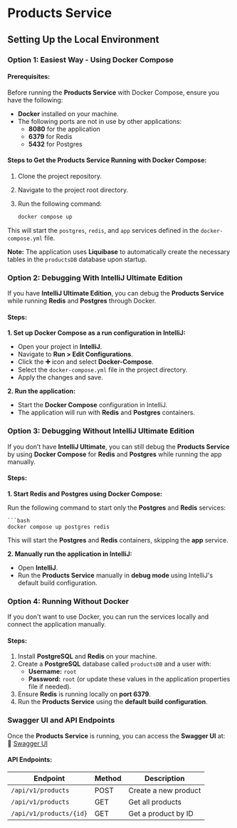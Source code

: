 # Products Service

## Setting Up the Local Environment

### Option 1: Easiest Way - Using Docker Compose

#### Prerequisites:

Before running the **Products Service** with Docker Compose, ensure you have the following:

- **Docker** installed on your machine.
- The following ports are not in use by other applications:
    - **8080** for the application
    - **6379** for Redis
    - **5432** for Postgres

#### Steps to Get the Products Service Running with Docker Compose:

1. Clone the project repository.
2. Navigate to the project root directory.
3. Run the following command:

   ```bash
   docker compose up

This will start the `postgres`, `redis`, and `app` services defined in the `docker-compose.yml` file.

**Note:** The application uses **Liquibase** to automatically create the necessary tables in the `productsDB` database upon startup.

### Option 2: Debugging With IntelliJ Ultimate Edition

If you have **IntelliJ Ultimate Edition**, you can debug the **Products Service** while running **Redis** and **Postgres** through Docker.

#### Steps:

**1. Set up Docker Compose as a run configuration in IntelliJ:**

- Open your project in **IntelliJ**.
- Navigate to **Run > Edit Configurations**.
- Click the **➕** icon and select **Docker-Compose**.
- Select the `docker-compose.yml` file in the project directory.
- Apply the changes and save.

**2. Run the application:**

- Start the **Docker Compose** configuration in IntelliJ.
- The application will run with **Redis** and **Postgres** containers.

### Option 3: Debugging Without IntelliJ Ultimate Edition

If you don’t have **IntelliJ Ultimate**, you can still debug the **Products Service** by using **Docker Compose** for **Redis** and **Postgres** while running the app manually.

#### Steps:

**1. Start Redis and Postgres using Docker Compose:**

Run the following command to start only the **Postgres** and **Redis** services:

    ```bash
    docker compose up postgres redis

This will start the **Postgres** and **Redis** containers, skipping the **app** service.

**2. Manually run the application in IntelliJ:**

- Open **IntelliJ**.  
- Run the **Products Service** manually in **debug mode** using IntelliJ's default build configuration.

### Option 4: Running Without Docker
If you don't want to use Docker, you can run the services locally and connect the application manually.

#### Steps:

1. Install **PostgreSQL** and **Redis** on your machine.
2. Create a **PostgreSQL** database called `productsDB` and a user with:
    - **Username:** `root`
    - **Password:** `root` (or update these values in the application properties file if needed).
3. Ensure **Redis** is running locally on **port 6379**.
4. Run the **Products Service** using the **default build configuration**.  

### Swagger UI and API Endpoints

Once the **Products Service** is running, you can access the **Swagger UI** at:  
🔗 [Swagger UI](http://localhost:8080/swagger-ui/index.html)

#### API Endpoints:

| Endpoint                | Method | Description               |
|-------------------------|--------|---------------------------|
| `/api/v1/products`      | POST   | Create a new product      |
| `/api/v1/products`      | GET    | Get all products          |
| `/api/v1/products/{id}` | GET    | Get a product by ID       |

